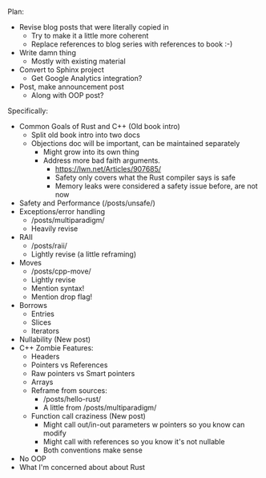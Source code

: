 Plan:
* Revise blog posts that were literally copied in
    * Try to make it a little more coherent
    * Replace references to blog series with references to book :-)
* Write damn thing
    * Mostly with existing material
* Convert to Sphinx project
    * Get Google Analytics integration?
* Post, make announcement post
    * Along with OOP post?

Specifically:
* Common Goals of Rust and C++ (Old book intro)
    * Split old book intro into two docs
    * Objections doc will be important, can be maintained separately
        * Might grow into its own thing
        * Address more bad faith arguments.
            * https://lwn.net/Articles/907685/
            * Safety only covers what the Rust compiler says is safe
            * Memory leaks were considered a safety issue before, are not now
* Safety and Performance (/posts/unsafe/)
* Exceptions/error handling
    * /posts/multiparadigm/
    * Heavily revise
* RAII 
    * /posts/raii/
    * Lightly revise (a little reframing)
* Moves
    * /posts/cpp-move/
    * Lightly revise
    * Mention syntax!
    * Mention drop flag!
* Borrows
    * Entries
    * Slices
    * Iterators
* Nullability (New post)
* C++ Zombie Features:
    * Headers
    * Pointers vs References
    * Raw pointers vs Smart pointers
    * Arrays
    * Reframe from sources:
        * /posts/hello-rust/
        * A little from /posts/multiparadigm/
    * Function call craziness (New post)
        * Might call out/in-out parameters w pointers so you know can modify
        * Might call with references so you know it's not nullable
        * Both conventions make sense
* No OOP
* What I'm concerned about about Rust
